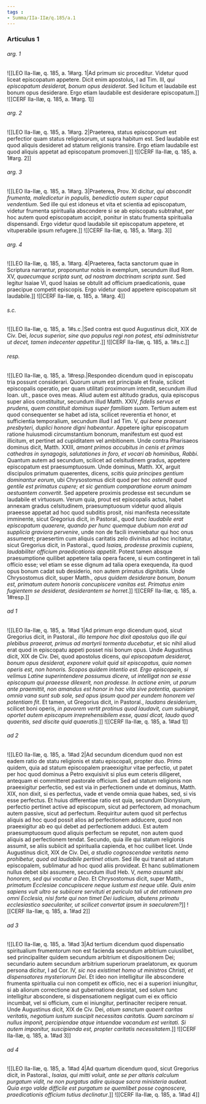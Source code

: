 ```yaml
---
tags : 
- Summa/IIa-IIæ/q.185/a.1
---
```


### Articulus 1

###### arg. 1
![[LEO IIa-IIæ, q. 185, a. 1#arg. 1|Ad primum sic proceditur. Videtur quod liceat episcopatum appetere. Dicit enim apostolus, I ad Tim. III, *qui episcopatum desiderat, bonum opus desiderat*. Sed licitum et laudabile est bonum opus desiderare. Ergo etiam laudabile est desiderare episcopatum.]]
![[CERF IIa-IIæ, q. 185, a. 1#arg. 1]]

###### arg. 2
![[LEO IIa-IIæ, q. 185, a. 1#arg. 2|Praeterea, status episcoporum est perfectior quam status religiosorum, ut supra habitum est. Sed laudabile est quod aliquis desideret ad statum religionis transire. Ergo etiam laudabile est quod aliquis appetat ad episcopatum promoveri.]]
![[CERF IIa-IIæ, q. 185, a. 1#arg. 2]]

###### arg. 3
![[LEO IIa-IIæ, q. 185, a. 1#arg. 3|Praeterea, Prov. XI dicitur, *qui abscondit frumenta, maledicetur in populis, benedictio autem super caput vendentium*. Sed ille qui est idoneus et vita et scientia ad episcopatum, videtur frumenta spiritualia abscondere si se ab episcopatu subtrahat, per hoc autem quod episcopatum accipit, ponitur in statu frumenta spiritualia dispensandi. Ergo videtur quod laudabile sit episcopatum appetere, et vituperabile ipsum refugere.]]
![[CERF IIa-IIæ, q. 185, a. 1#arg. 3]]

###### arg. 4
![[LEO IIa-IIæ, q. 185, a. 1#arg. 4|Praeterea, facta sanctorum quae in Scriptura narrantur, proponuntur nobis in exemplum, secundum illud Rom. XV, *quaecumque scripta sunt, ad nostram doctrinam scripta sunt*. Sed legitur Isaiae VI, quod Isaias se obtulit ad officium praedicationis, quae praecipue competit episcopis. Ergo videtur quod appetere episcopatum sit laudabile.]]
![[CERF IIa-IIæ, q. 185, a. 1#arg. 4]]

###### s.c.
![[LEO IIa-IIæ, q. 185, a. 1#s.c.|Sed contra est quod Augustinus dicit, XIX de Civ. Dei, *locus superior, sine quo populus regi non potest, etsi administretur ut decet, tamen indecenter appetitur*.]]
![[CERF IIa-IIæ, q. 185, a. 1#s.c.]]

###### resp.
![[LEO IIa-IIæ, q. 185, a. 1#resp.|Respondeo dicendum quod in episcopatu tria possunt considerari. Quorum unum est principale et finale, scilicet episcopalis operatio, per quam utilitati proximorum intendit, secundum illud Ioan. ult., pasce oves meas. Aliud autem est altitudo gradus, quia episcopus super alios constituitur, secundum illud Matth. XXIV, *fidelis servus et prudens, quem constituit dominus super familiam suam*. Tertium autem est quod consequenter se habet ad ista, scilicet reverentia et honor, et sufficientia temporalium, secundum illud I ad Tim. V, *qui bene praesunt presbyteri, duplici honore digni habeantur*. Appetere igitur episcopatum ratione huiusmodi circumstantium bonorum, manifestum est quod est illicitum, et pertinet ad cupiditatem vel ambitionem. Unde contra Pharisaeos dominus dicit, Matth. XXIII, *amant primos accubitus in cenis et primas cathedras in synagogis, salutationes in foro, et vocari ab hominibus, Rabbi*. Quantum autem ad secundum, scilicet ad celsitudinem gradus, appetere episcopatum est praesumptuosum. Unde dominus, Matth. XX, arguit discipulos primatum quaerentes, dicens, *scitis quia principes gentium dominantur eorum*, ubi Chrysostomus dicit quod per hoc *ostendit quod gentile est primatus cupere; et sic gentium comparatione eorum animam aestuantem convertit*. Sed appetere proximis prodesse est secundum se laudabile et virtuosum. Verum quia, prout est episcopalis actus, habet annexam gradus celsitudinem, praesumptuosum videtur quod aliquis praeesse appetat ad hoc quod subditis prosit, nisi manifesta necessitate imminente, sicut Gregorius dicit, in Pastoral., quod *tunc laudabile erat episcopatum quaerere, quando per hunc quemque dubium non erat ad supplicia graviora pervenire*, unde non de facili inveniebatur qui hoc onus assumeret; praesertim cum aliquis caritatis zelo divinitus ad hoc incitatur, sicut Gregorius dicit, in Pastoral., quod *Isaias, prodesse proximis cupiens, laudabiliter officium praedicationis appetiit*. Potest tamen absque praesumptione quilibet appetere talia opera facere, si eum contingeret in tali officio esse; vel etiam se esse dignum ad talia opera exequenda, ita quod opus bonum cadat sub desiderio, non autem primatus dignitatis. Unde Chrysostomus dicit, super Matth., *opus quidem desiderare bonum, bonum est, primatum autem honoris concupiscere vanitas est. Primatus enim fugientem se desiderat, desiderantem se horret*.]]
![[CERF IIa-IIæ, q. 185, a. 1#resp.]]

###### ad 1
![[LEO IIa-IIæ, q. 185, a. 1#ad 1|Ad primum ergo dicendum quod, sicut Gregorius dicit, in Pastoral., *illo tempore hoc dixit apostolus quo ille qui plebibus praeerat, primus ad martyrii tormenta ducebatur*, et sic nihil aliud erat quod in episcopatu appeti posset nisi bonum opus. Unde Augustinus dicit, XIX de Civ. Dei, quod apostolus dicens, *qui episcopatum desiderat, bonum opus desiderat, exponere voluit quid sit episcopatus, quia nomen operis est, non honoris. Scopos quidem intentio est. Ergo episcopein, si velimus Latine superintendere possumus dicere, ut intelligat non se esse episcopum qui praeesse dilexerit, non prodesse. In actione enim, ut parum ante praemittit, non amandus est honor in hac vita sive potentia, quoniam omnia vana sunt sub sole, sed opus ipsum quod per eundem honorem vel potentiam fit*. Et tamen, ut Gregorius dicit, in Pastoral., *laudans desiderium*, scilicet boni operis, *in pavorem vertit protinus quod laudavit, cum subiungit, oportet autem episcopum irreprehensibilem esse, quasi dicat, laudo quod quaeritis, sed discite quid quaeratis*.]]
![[CERF IIa-IIæ, q. 185, a. 1#ad 1]]

###### ad 2
![[LEO IIa-IIæ, q. 185, a. 1#ad 2|Ad secundum dicendum quod non est eadem ratio de statu religionis et statu episcopali, propter duo. Primo quidem, quia ad statum episcopalem praeexigitur vitae perfectio, ut patet per hoc quod dominus a Petro exquisivit si plus eum ceteris diligeret, antequam ei committeret pastorale officium. Sed ad statum religionis non praeexigitur perfectio, sed est via in perfectionem unde et dominus, Matth. XIX, non dixit, si es perfectus, vade et vende omnia quae habes, sed, si vis esse perfectus. Et huius differentiae ratio est quia, secundum Dionysium, perfectio pertinet active ad episcopum, sicut ad perfectorem, ad monachum autem passive, sicut ad perfectum. Requiritur autem quod sit perfectus aliquis ad hoc quod possit alios ad perfectionem adducere, quod non praeexigitur ab eo qui debet ad perfectionem adduci. Est autem praesumptuosum quod aliquis perfectum se reputet, non autem quod aliquis ad perfectionem tendat. Secundo, quia ille qui statum religionis assumit, se aliis subiicit ad spiritualia capienda, et hoc cuilibet licet. Unde Augustinus dicit, XIX de Civ. Dei, *a studio cognoscendae veritatis nemo prohibetur, quod ad laudabile pertinet otium*. Sed ille qui transit ad statum episcopalem, sublimatur ad hoc quod aliis provideat. Et hanc sublimationem nullus debet sibi assumere, secundum illud Heb. V, *nemo assumit sibi honorem, sed qui vocatur a Deo*. Et Chrysostomus dicit, super Matth., *primatum Ecclesiae concupiscere neque iustum est neque utile. Quis enim sapiens vult ultro se subiicere servituti et periculo tali ut det rationem pro omni Ecclesia, nisi forte qui non timet Dei iudicium, abutens primatu ecclesiastico saeculariter, ut scilicet convertat ipsum in saecularem?*]]
![[CERF IIa-IIæ, q. 185, a. 1#ad 2]]

###### ad 3
![[LEO IIa-IIæ, q. 185, a. 1#ad 3|Ad tertium dicendum quod dispensatio spiritualium frumentorum non est facienda secundum arbitrium cuiuslibet, sed principaliter quidem secundum arbitrium et dispositionem Dei; secundario autem secundum arbitrium superiorum praelatorum, ex quorum persona dicitur, I ad Cor. IV, *sic nos existimet homo ut ministros Christi, et dispensatores mysteriorum Dei*. Et ideo non intelligitur ille abscondere frumenta spiritualia cui non competit ex officio, nec ei a superiori iniungitur, si ab aliorum correctione aut gubernatione desistat, sed solum tunc intelligitur abscondere, si dispensationem negligat cum ei ex officio incumbat, vel si officium, cum ei iniungitur, pertinaciter recipere renuat. Unde Augustinus dicit, XIX de Civ. Dei, *otium sanctum quaerit caritas veritatis, negotium iustum suscipit necessitas caritatis. Quam sarcinam si nullus imponit, percipiendae atque intuendae vacandum est veritati. Si autem imponitur, suscipienda est, propter caritatis necessitatem*.]]
![[CERF IIa-IIæ, q. 185, a. 1#ad 3]]

###### ad 4
![[LEO IIa-IIæ, q. 185, a. 1#ad 4|Ad quartum dicendum quod, sicut Gregorius dicit, in Pastoral., *Isaias, qui mitti voluit, ante se per altaris calculum purgatum vidit, ne non purgatus adire quisque sacra ministeria audeat. Quia ergo valde difficile est purgatum se quemlibet posse cognoscere, praedicationis officium tutius declinatur*.]]
![[CERF IIa-IIæ, q. 185, a. 1#ad 4]]

